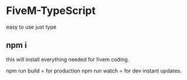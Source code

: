 # FiveM-TypeScript
easy to use just type
## npm i 
this will install everything needed for fivem coding. 

npm run build = for production 
npm run watch = for dev instant updates.
